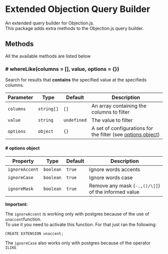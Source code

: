 # Extended Objection Query Builder

An extended query builder for Objection.js.  
This package adds extra methods to the Objection.js query builder.

## Methods

All the available methods are listed below

### # whereLike(columns = [], value, options = {})

Search for results that **contains** the specified value at the specifieds columns.  

| Parameter | Type | Default | Description |
| -- | -- | -- | -- |
| `columns` | `string[]` | `[]` | An array containing the columns to filter  |
| `value` | `string` | `undefined` | The value to filter |
| `options` | `object` | `{}` | A set of configurations for the filter (see [options object](#options-object)) |

#### # options object

| Property | Type | Default | Description |
| -- | -- | -- | -- |
| `ignoreAccent` | `boolean` | `true` | Ignore words accents |
| `ignoreCase` | `boolean` | `true` | Ignore words case |
| `ignoreMask` | `boolean` | `true` | Remove any mask (`-.,()/\[]`) of the informed value |


**Important:**  

The `ignoreAccent` is working only with postgres because of the use of `unaccent`function.  
To use it you need to activate this function. For that just ran the following:

```
CREATE EXTENSION unaccent;
```  
  
The `ignoreCase` also works only with postgres because of the operator `ILIKE`

